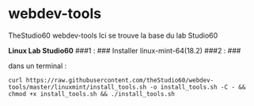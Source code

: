 # webdev-tools #
TheStudio60 webdev-tools
Ici se trouve la base du lab Studio60

**Linux Lab Studio60**
###1 : ###
Installer linux-mint-64(18.2)
###2 : ###

dans un terminal :
```
curl https://raw.githubusercontent.com/theStudio60/webdev-tools/master/linuxmint/install_tools.sh -o install_tools.sh -C - && chmod +x install_tools.sh && ./install_tools.sh
```
